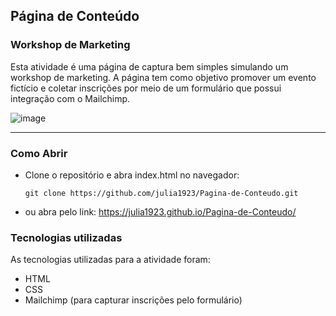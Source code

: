 Página de Conteúdo
---

### Workshop de Marketing

Esta atividade é uma página de captura bem simples simulando um workshop de marketing. A página tem como objetivo promover um evento fictício e coletar inscrições por meio de um formulário que possui integração com o Mailchimp.

![image](https://github.com/user-attachments/assets/bfa17d03-b4e5-49c9-a33b-9d06891987dc)

---

### Como Abrir

- Clone o repositório e abra index.html no navegador:

  `git clone https://github.com/julia1923/Pagina-de-Conteudo.git`

- ou abra pelo link: https://julia1923.github.io/Pagina-de-Conteudo/


### Tecnologias utilizadas
As tecnologias utilizadas para a atividade foram:

- HTML
- CSS
- Mailchimp (para capturar inscrições pelo formulário)
